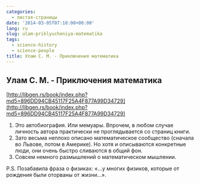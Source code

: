 ```yaml
---
categories:
  - листая-страницы
date: '2014-03-05T07:18:00+00:00'
lang: ru
slug: ulam-priklyucheniya-matematika
tags:
  - science-history
  - science-people
title: Улам С. М. - Приключения математика
---
```


## Улам С. М. - Приключения математика

[http://libgen.rs/book/index.php?md5=896DD94CB45117F25A4F877A99D34729](http://libgen.rs/book/index.php?md5=896DD94CB45117F25A4F877A99D34729)  

<!--more-->

1.  Это автобиография. Или мемуары. Впрочем, в любом случае личность автора практически не проглядывается со страниц книги.
2.  Зато весьма неплохо описано математическое сообщество (сначала во Львове, потом в Америке). Но хотя и описываются конкретные люди, они очень быстро сливаются в общий фон.
3.  Совсем немного размышлений о математическом мышлении.

P.S. Позабавила фраза о физиках: «…у многих физиков, которые от рождения были оторваны от жизни…».
